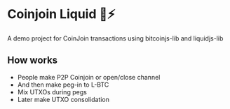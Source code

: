 # Coinjoin Liquid 🌊⚡

 A demo project for CoinJoin transactions using bitcoinjs-lib and liquidjs-lib

## How works 

- People make P2P Coinjoin or open/close channel
- And then make peg-in to L-BTC
- Mix UTXOs during pegs
- Later make UTXO consolidation
